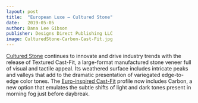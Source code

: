 ```yaml
---
layout: post
title:  "European Luxe – Cultured Stone"
date:   2019-05-05
author: Dana Lee Gibson
publisher: Designs Direct Publishing LLC
image: CulturedStone-Carbon-Cast-Fit.jpg
---
```


[Cultured Stone](https://www.culturedstone.com/) continues to innovate and drive industry trends with the release of Textured Cast-Fit, a large-format manufactured stone veneer full of visual and tactile appeal. Its weathered surface includes intricate peaks and valleys that add to the dramatic presentation of variegated edge-to-edge color tones. <!--more-->The [Euro-inspired Cast-Fit](https://www.culturedstone.com/) profile now includes Carbon, a new option that emulates the subtle shifts of light and dark tones present in morning fog just before daybreak.
